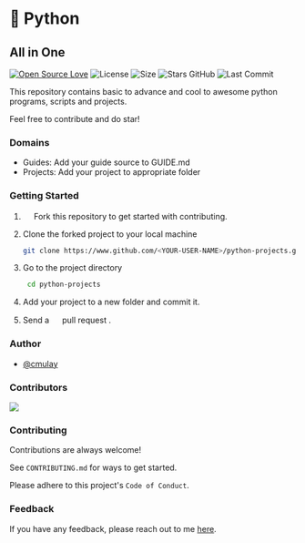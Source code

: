 # 🐍 Python
## All in One

[![Open Source Love](https://img.shields.io/badge/Open%20Source-%F0%9F%A4%8D-Green?style=for-the-badge)](https://github.com/cmulay/python-projects)
![License](https://img.shields.io/aur/license/android-studio?style=for-the-badge)
![Size](https://img.shields.io/github/repo-size/cmulay/python-projects?style=for-the-badge)
![Stars GitHub](https://img.shields.io/github/stars/cmulay/python-projects?style=for-the-badge)
![Last Commit](https://img.shields.io/github/last-commit/cmulay/python-projects?style=for-the-badge)

This repository contains basic to advance and cool to awesome python programs, scripts and projects. 

Feel free to contribute and do star! 

### Domains

- Guides: Add your guide source to GUIDE.md
- Projects: Add your project to appropriate folder

### Getting Started
 
1. <img src="https://raw.githubusercontent.com/cmulay/python-projects/5e50774b529950d6f3c856ea2a4311a6a8884ddc/_repo_assets/fork.svg" width="15" height="15"> Fork this repository to get started with contributing.

2. Clone the forked project to your local machine

    ```bash
    git clone https://www.github.com/<YOUR-USER-NAME>/python-projects.git
    ```

3. Go to the project directory
    
   ```bash
    cd python-projects
    ```
   
4. Add your project to a new folder and commit it.
5. Send a <img src="https://raw.githubusercontent.com/cmulay/python-projects/5e50774b529950d6f3c856ea2a4311a6a8884ddc/_repo_assets/pull_request.svg" width="15" height="15"> pull request .

### Author

- [@cmulay](https://www.github.com/cmulay)

### Contributors

<a href="https://github.com/cmulay/python-projects/graphs/contributors">
  <img src="https://contrib.rocks/image?repo=cmulay/python-projects" />
</a>

### Contributing

Contributions are always welcome!

See `CONTRIBUTING.md` for ways to get started.

Please adhere to this project's `Code of Conduct`.

### Feedback

If you have any feedback, please reach out to me [here](mailto:codewithchin@gmail.com).
